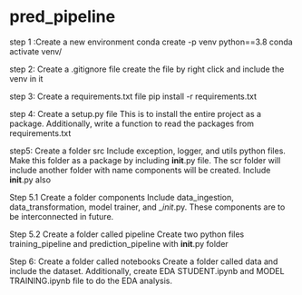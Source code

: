 # pred_pipeline
step 1 :Create a new environment
conda create -p venv python==3.8
conda activate venv/

step 2: Create a .gitignore file
create the file by right click and include the venv in it

step 3: Create a requirements.txt file
pip install -r requirements.txt

step 4: Create a setup.py file
This is to install the entire project as a package. Additionally, write a function to read the packages from requirements.txt

step5: Create a folder src
Include exception, logger, and utils python files. Make this folder as a package by including __init__.py file. The scr folder will include another folder with name components will be created. Include __init__.py also 

Step 5.1 Create a folder components
Include data_ingestion, data_transformation, model trainer, and __init_.py. These components are to be interconnected in future. 

Step 5.2 Create a folder called pipeline
Create two python files training_pipeline and prediction_pipeline with __init__.py folder

Step 6: Create a folder called notebooks
Create a folder called data and include the dataset. Additionally, create EDA STUDENT.ipynb and  MODEL TRAINING.ipynb file to do the EDA analysis.
